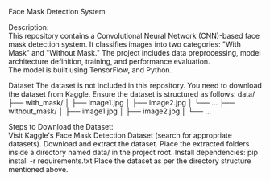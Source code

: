 Face Mask Detection System
                                                                                                                                                                                                                                                                                
Description:                                                                                                                                                                                                         
This repository contains a Convolutional Neural Network (CNN)-based face mask detection system. It classifies images into two categories: "With Mask" and "Without Mask." The project includes data preprocessing, model architecture definition, training, and performance evaluation.                                                                                                                                                 
The model is built using TensorFlow, and Python.

Dataset
The dataset is not included in this repository. You need to download the dataset from Kaggle. Ensure the dataset is structured as follows:
data/
├── with_mask/
│   ├── image1.jpg
│   ├── image2.jpg
│   └── ...
├── without_mask/
│   ├── image1.jpg
│   ├── image2.jpg
│   └── ...
                                                                                                                                                                                                                       
Steps to Download the Dataset:                                                                                                                                                                                         
Visit Kaggle's Face Mask Detection Dataset (search for appropriate datasets).
Download and extract the dataset.
Place the extracted folders inside a directory named data/ in the project root.
Install dependencies: pip install -r requirements.txt
Place the dataset as per the directory structure mentioned above.
